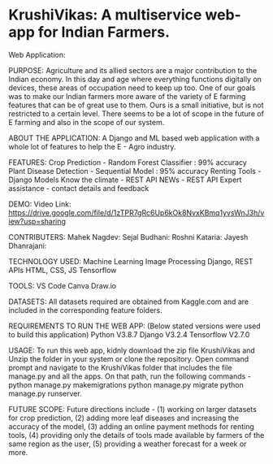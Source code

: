 # KrushiVikas: A multiservice web-app for Indian Farmers. 
Web Application: 

PURPOSE:
Agriculture and its allied sectors are a major contribution to the Indian economy. In this day and age where everything functions digitally on devices, these areas of occupation need to keep up too. One of our goals was to make our Indian farmers more aware of the variety of E farming features that can be of great use to them. Ours is a small initiative, but is not restricted to a certain level. There seems to be a lot of scope in the future of E farming and also in the scope of our system.

ABOUT THE APPLICATION:
A Django and ML based web application with a whole lot of features to help the E - Agro industry.

FEATURES:
Crop Prediction - Random Forest Classifier : 99% accuracy
Plant Disease Detection - Sequential Model : 95% accuracy
Renting Tools - Django Models
Know the climate - REST API
NEWs - REST API
Expert assistance - contact details and feedback

DEMO:
Video Link: https://drive.google.com/file/d/1zTPR7gRc6Up6kOk8NvxKBmq1yvsWnJ3h/view?usp=sharing

CONTRIBUTERS:
Mahek Nagdev:
Sejal Budhani:
Roshni Kataria:
Jayesh Dhanrajani:

TECHNOLOGY USED:
Machine Learning
Image Processing
Django, REST APIs
HTML, CSS, JS
Tensorflow

TOOLS:
VS Code
Canva
Draw.io

DATASETS:
All datasets required are obtained from Kaggle.com and are included in the corresponding feature folders. 

REQUIREMENTS TO RUN THE WEB APP:
(Below stated versions were used to build this application)
Python V3.8.7
Django V3.2.4
Tensorflow V2.7.0

USAGE:
To run this web app, kidnly download the zip file KrushiVikas and Unzip the folder in your system or clone the repository.
Open command prompt and navigate to the KrushiVikas folder that includes the file manage.py and all the apps.
On that path, run the following commands - 
python manage.py makemigrations
python manage.py migrate
python manage.py runserver.

FUTURE SCOPE:
Future directions include - 
(1) working on larger datasets for crop prediction, 
(2) adding more leaf diseases and increasing the accuracy of the model, 
(3) adding an online payment methods for renting tools, 
(4) providing only the details of tools made available by farmers of the same region as the user, 
(5) providing a weather forecast for a week or more.


